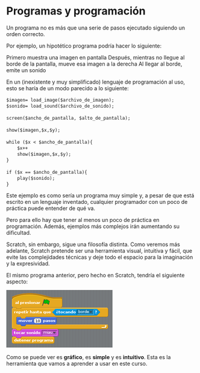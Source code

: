 # Programas y programación

Un programa no es más que una serie de pasos ejecutado siguiendo un orden correcto.

Por ejemplo, un hipotético programa podría hacer lo siguiente:

Primero muestra una imagen en pantalla
Después, mientras no llegue al borde de la pantalla, mueve esa imagen a la derecha
Al llegar al borde, emite un sonido

En un (inexistente y muy simplificado) lenguaje de programación al uso, esto se haría de un modo parecido a lo siguiente:

```
$imagen= load_image($archivo_de_imagen);
$sonido= load_sound($archivo_de_sonido);

screen($ancho_de_pantalla, $alto_de_pantalla);

show($imagen,$x,$y);

while ($x < $ancho_de_pantalla){
	$x++
	show($imagen,$x,$y);
}

if ($x == $ancho_de_pantalla){
	play($sonido);
}
```

Este ejemplo es como sería un programa muy simple y, a pesar de que está escrito en un lenguaje inventado, cualquier programador con un poco de práctica puede entender de qué va.

Pero para ello hay que tener al menos un poco de práctica en programación. Además, ejemplos más complejos irán aumentando su dificultad.

Scratch, sin embargo, sigue una filosofía distinta. Como veremos más adelante, Scratch pretende ser una herramienta visual, intuitiva y fácil, que evite las complejidades técnicas y deje todo el espacio para la imaginación y la expresividad.

El mismo programa anterior, pero hecho en Scratch, tendría el siguiente aspecto:

![Ejemplo](../img/Tema1_programas_programacion.png)

Como se puede ver es **gráfico**, es **simple** y es **intuitivo**. Esta es la herramienta que vamos a aprender a usar en este curso.